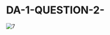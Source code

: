 # DA-1-QUESTION-2-
![7](https://user-images.githubusercontent.com/36052802/108686596-a784d800-751b-11eb-853a-72c02b5a1691.png)

